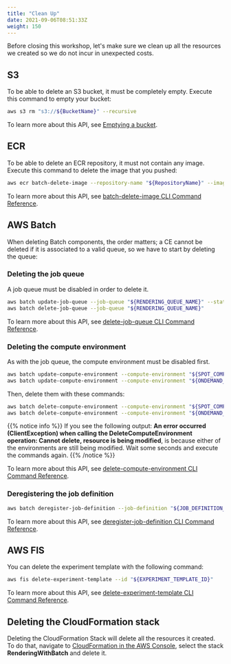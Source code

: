 ```yaml
---
title: "Clean Up"
date: 2021-09-06T08:51:33Z
weight: 150
---
```


Before closing this workshop, let's make sure we clean up all the resources we created so we do not incur in unexpected costs.

## S3

To be able to delete an S3 bucket, it must be completely empty. Execute this command to empty your bucket:

```bash
aws s3 rm "s3://${BucketName}" --recursive
```

To learn more about this API, see [Emptying a bucket](https://docs.aws.amazon.com/AmazonS3/latest/userguide/empty-bucket.html).

## ECR

To be able to delete an ECR repository, it must not contain any image. Execute this command to delete the image that you pushed:

```bash
aws ecr batch-delete-image --repository-name "${RepositoryName}" --image-ids imageTag=latest
```

To learn more about this API, see [batch-delete-image CLI Command Reference](https://docs.aws.amazon.com/cli/latest/reference/ecr/batch-delete-image.html).

## AWS Batch

When deleting Batch components, the order matters; a CE cannot be deleted if it is associated to a valid queue, so we have to start by deleting the queue:

### Deleting the job queue

A job queue must be disabled in order to delete it.

```bash
aws batch update-job-queue --job-queue "${RENDERING_QUEUE_NAME}" --state DISABLED && \
aws batch delete-job-queue --job-queue "${RENDERING_QUEUE_NAME}"
```

To learn more about this API, see [delete-job-queue CLI Command Reference](https://docs.aws.amazon.com/cli/latest/reference/batch/delete-job-queue.html).

### Deleting the compute environment

As with the job queue, the compute environment must be disabled first.

```bash
aws batch update-compute-environment --compute-environment "${SPOT_COMPUTE_ENV_ARN}" --state DISABLED && \
aws batch update-compute-environment --compute-environment "${ONDEMAND_COMPUTE_ENV_ARN}" --state DISABLED && \
```

Then, delete them with these commands:

```bash
aws batch delete-compute-environment --compute-environment "${SPOT_COMPUTE_ENV_ARN}" && \
aws batch delete-compute-environment --compute-environment "${ONDEMAND_COMPUTE_ENV_ARN}"
```

{{% notice info %}}
If you see the following output: **An error occurred (ClientException) when calling the DeleteComputeEnvironment operation: Cannot delete, resource is being modified**, is because either of the environments are still being modified. Wait some seconds and execute the commands again.
{{% /notice %}}

To learn more about this API, see [delete-compute-environment CLI Command Reference](https://docs.aws.amazon.com/cli/latest/reference/batch/delete-compute-environment.html).

### Deregistering the job definition

```bash
aws batch deregister-job-definition --job-definition "${JOB_DEFINITION_NAME}"
```

To learn more about this API, see [deregister-job-definition CLI Command Reference](https://docs.aws.amazon.com/cli/latest/reference/batch/deregister-job-definition.html).

## AWS FIS

You can delete the experiment template with the following command:

```bash
aws fis delete-experiment-template --id "${EXPERIMENT_TEMPLATE_ID}"
```

To learn more about this API, see [delete-experiment-template CLI Command Reference](https://docs.aws.amazon.com/cli/latest/reference/fis/delete-experiment-template.html).

## Deleting the CloudFormation stack

Deleting the CloudFormation Stack will delete all the resources it created. To do that, navigate to [CloudFormation in the AWS Console](https://console.aws.amazon.com/cloudformation/home), select the stack **RenderingWithBatch** and delete it.

